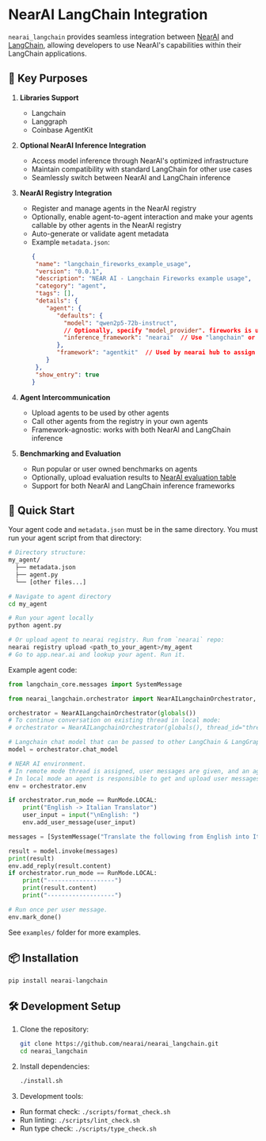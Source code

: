 # NearAI LangChain Integration

`nearai_langchain` provides seamless integration between [NearAI](https://github.com/nearai/nearai) and [LangChain](https://github.com/langchain-ai/langchain), allowing developers to use NearAI's capabilities within their LangChain applications.

## 🎯 Key Purposes

1. **Libraries Support**
   - Langchain
   - Langgraph
   - Coinbase AgentKit

2. **Optional NearAI Inference Integration**
   - Access model inference through NearAI's optimized infrastructure
   - Maintain compatibility with standard LangChain for other use cases
   - Seamlessly switch between NearAI and LangChain inference

3. **NearAI Registry Integration**
   - Register and manage agents in the NearAI registry
   - Optionally, enable agent-to-agent interaction and make your agents callable by other agents in the NearAI registry
   - Auto-generate or validate agent metadata
   - Example `metadata.json`:
     ```json
     {
      "name": "langchain_fireworks_example_usage",
      "version": "0.0.1",
      "description": "NEAR AI - Langchain Fireworks example usage",
      "category": "agent",
      "tags": [],
      "details": {
         "agent": {
            "defaults": {
              "model": "qwen2p5-72b-instruct",
              // Optionally, specify "model_provider". fireworks is used by default in nearai.
              "inference_framework": "nearai"  // Use "langchain" or "nearai" for inference. Optional. Default is "nearai".
            },
            "framework": "agentkit"  // Used by nearai hub to assign correct dependencies
         }
      },
      "show_entry": true
     }

4. **Agent Intercommunication**
   - Upload agents to be used by other agents
   - Call other agents from the registry in your own agents
   - Framework-agnostic: works with both NearAI and LangChain inference

5. **Benchmarking and Evaluation**
   - Run popular or user owned benchmarks on agents
   - Optionally, upload evaluation results to [NearAI evaluation table](https://app.near.ai/evaluations)
   - Support for both NearAI and LangChain inference frameworks

## 🚀 Quick Start

Your agent code and `metadata.json` must be in the same directory. You must run your agent script from that directory:

```bash
# Directory structure:
my_agent/
  ├── metadata.json
  ├── agent.py
  └── [other files...]

# Navigate to agent directory
cd my_agent

# Run your agent locally
python agent.py

# Or upload agent to nearai registry. Run from `nearai` repo:
nearai registry upload <path_to_your_agent>/my_agent
# Go to app.near.ai and lookup your agent. Run it.
```

Example agent code:
```python
from langchain_core.messages import SystemMessage

from nearai_langchain.orchestrator import NearAILangchainOrchestrator, RunMode

orchestrator = NearAILangchainOrchestrator(globals())
# To continue conversation on existing thread in local mode:
# orchestrator = NearAILangchainOrchestrator(globals(), thread_id="thread_xxxxxx")

# Langchain chat model that can be passed to other LangChain & LangGraph libraries.
model = orchestrator.chat_model

# NEAR AI environment.
# In remote mode thread is assigned, user messages are given, and an agent is run at least once per user message.
# In local mode an agent is responsible to get and upload user messages.
env = orchestrator.env

if orchestrator.run_mode == RunMode.LOCAL:
    print("English -> Italian Translator")
    user_input = input("\nEnglish: ")
    env.add_user_message(user_input)

messages = [SystemMessage("Translate the following from English into Italian")] + env.list_messages()

result = model.invoke(messages)
print(result)
env.add_reply(result.content)
if orchestrator.run_mode == RunMode.LOCAL:
    print("-------------------")
    print(result.content)
    print("-------------------")

# Run once per user message.
env.mark_done()
```

See `examples/` folder for more examples.

## 📦 Installation

```bash
pip install nearai-langchain
```

## 🛠️ Development Setup

1. Clone the repository:
   ```bash
   git clone https://github.com/nearai/nearai_langchain.git
   cd nearai_langchain
   ```

2. Install dependencies:
   ```bash
   ./install.sh
   ```

3. Development tools:
- Run format check: `./scripts/format_check.sh`
- Run linting: `./scripts/lint_check.sh`
- Run type check: `./scripts/type_check.sh`
   
